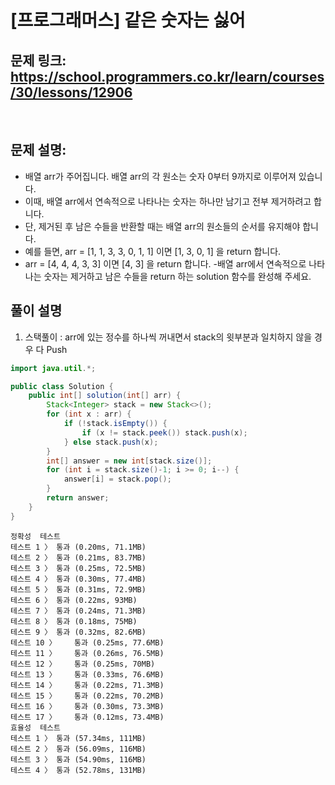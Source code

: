 # [프로그래머스] 같은 숫자는 싫어

## 문제 링크: https://school.programmers.co.kr/learn/courses/30/lessons/12906
<br/>

## 문제 설명:

- 배열 arr가 주어집니다. 배열 arr의 각 원소는 숫자 0부터 9까지로 이루어져 있습니다. 
- 이때, 배열 arr에서 연속적으로 나타나는 숫자는 하나만 남기고 전부 제거하려고 합니다. 
- 단, 제거된 후 남은 수들을 반환할 때는 배열 arr의 원소들의 순서를 유지해야 합니다.
- 예를 들면, arr = [1, 1, 3, 3, 0, 1, 1] 이면 [1, 3, 0, 1] 을 return 합니다.
- arr = [4, 4, 4, 3, 3] 이면 [4, 3] 을 return 합니다.
-배열 arr에서 연속적으로 나타나는 숫자는 제거하고 남은 수들을 return 하는 solution 함수를 완성해 주세요.

## 풀이 설명
1. 스택풀이 : arr에 있는 정수를 하나씩 꺼내면서 stack의 윗부분과 일치하지 않을 경우 다 Push

```java
import java.util.*;

public class Solution {
    public int[] solution(int[] arr) {
        Stack<Integer> stack = new Stack<>();
        for (int x : arr) {
            if (!stack.isEmpty()) {
                if (x != stack.peek()) stack.push(x);
            } else stack.push(x);
        }
        int[] answer = new int[stack.size()];
        for (int i = stack.size()-1; i >= 0; i--) {
            answer[i] = stack.pop();
        }
        return answer;
    }
}
```
```text
정확성  테스트
테스트 1 〉	통과 (0.20ms, 71.1MB)
테스트 2 〉	통과 (0.21ms, 83.7MB)
테스트 3 〉	통과 (0.25ms, 72.5MB)
테스트 4 〉	통과 (0.30ms, 77.4MB)
테스트 5 〉	통과 (0.31ms, 72.9MB)
테스트 6 〉	통과 (0.22ms, 93MB)
테스트 7 〉	통과 (0.24ms, 71.3MB)
테스트 8 〉	통과 (0.18ms, 75MB)
테스트 9 〉	통과 (0.32ms, 82.6MB)
테스트 10 〉	통과 (0.25ms, 77.6MB)
테스트 11 〉	통과 (0.26ms, 76.5MB)
테스트 12 〉	통과 (0.25ms, 70MB)
테스트 13 〉	통과 (0.33ms, 76.6MB)
테스트 14 〉	통과 (0.22ms, 71.3MB)
테스트 15 〉	통과 (0.22ms, 70.2MB)
테스트 16 〉	통과 (0.30ms, 73.3MB)
테스트 17 〉	통과 (0.12ms, 73.4MB)
효율성  테스트
테스트 1 〉	통과 (57.34ms, 111MB)
테스트 2 〉	통과 (56.09ms, 116MB)
테스트 3 〉	통과 (54.90ms, 116MB)
테스트 4 〉	통과 (52.78ms, 131MB)
```